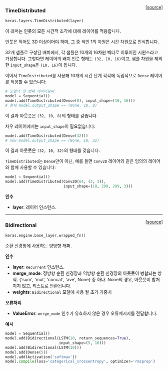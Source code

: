 <span style="float:right;">[[source]](https://github.com/keras-team/keras/blob/master/keras/layers/wrappers.py#L116)</span>
### TimeDistributed

```python
keras.layers.TimeDistributed(layer)
```

이 래퍼는 인풋의 모든 시간적 조각에 대해 레이어를 적용합니다.

인풋은 적어도 3D 이상이어야 하며, 그 중 색인 1의 차원은
시간 차원으로 인식합니다.

32개 샘플로 구성된 배치에서,
각 샘플은 10개의 16차원 벡터로 이루어진 시퀀스라고 가정합니다.
그렇다면 레이어의 배치 인풋 형태는 `(32, 10, 16)`이고,
샘플 차원을 제외한 `input_shape`은 `(10, 16)`이 됩니다.

이어서 `TimeDistributed`를 사용해 10개의 시간 단계 각각에
독립적으로 `Dense` 레이어를 적용할 수 있습니다:

```python
# 모델의 첫 번째 레이어로써
model = Sequential()
model.add(TimeDistributed(Dense(8), input_shape=(10, 16)))
# 현재 model.output_shape == (None, 10, 8)
```

이 결과 아웃풋은 `(32, 10, 8)`의 형태를 갖습니다.

차우 레이어에서는 `input_shape`이 필요없습니다:

```python
model.add(TimeDistributed(Dense(32)))
# now model.output_shape == (None, 10, 32)
```

이 결과 아웃풋은 `(32, 10, 32)`의 형태를 갖습니다.

`TimeDistributed`는 `Dense`만이 아닌, 예를 들면 `Conv2D` 레이어와 같은
임의의 레이어와 함께 사용할 수 있습니다:

```python
model = Sequential()
model.add(TimeDistributed(Conv2D(64, (3, 3)),
                          input_shape=(10, 299, 299, 3)))
```

__인수__

- __layer__: 레이어 인스턴스.
    
----

<span style="float:right;">[[source]](https://github.com/keras-team/keras/blob/master/keras/layers/wrappers.py#L335)</span>
### Bidirectional

```python
keras.engine.base_layer.wrapped_fn()
```

순환 신경망에 사용하는 양방향 래퍼.

__인수__

- __layer__: `Recurrent` 인스턴스.
- __merge_mode__: 정방향 순환 신경망과
    역방향 순환 신경망의 아웃풋이 병합되는 방식.
    {'sum', 'mul', 'concat', 'ave', None} 중 하나.
    None의 경우, 아웃풋이 합쳐지지 않고,
    리스트로 반환됩니다.  
- __weights__: `Bidirectional` 모델에 사용 될 초기 가중치

__오류처리__

- __ValueError__: `merge_mode` 인수가 유효하지 않은 경우 오류메시지를 전달합니다.

__예시__


```python
model = Sequential()
model.add(Bidirectional(LSTM(10, return_sequences=True),
                        input_shape=(5, 10)))
model.add(Bidirectional(LSTM(10)))
model.add(Dense(5))
model.add(Activation('softmax'))
model.compile(loss='categorical_crossentropy', optimizer='rmsprop')
```
    
